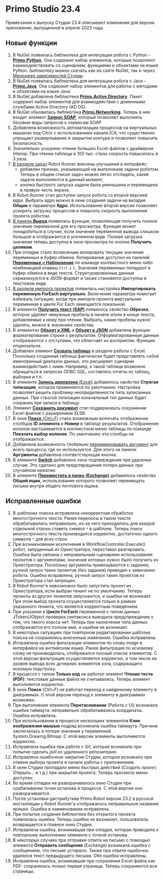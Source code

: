 # Primo Studio 23.4

Примечания к выпуску Студии 23.4 описывают изменения для версии приложения, выпущенной в апреле 2023 года.

## Новые функции 
1. В NuGet появилась библиотека для интеграции робота с Python - [**Primo.Python**](https://docs.primo-rpa.ru/primo-rpa/g_elements/el_extra/els_python). Она содержит набор элементов, которые позволяют взаимодействовать со сценарием, функциями и объектами на языке Python. Библиотеку можно скачать как на сайте NuGet, так и через [Менеджер зависимостей Студии](https://docs.primo-rpa.ru/primo-rpa/primo-studio/projects/manage-dependencies#menedzher-zavisimostei).
1. В NuGet появилась библиотека для интеграции робота с Java - [**Primo.Java**](https://www.nuget.org/packages/Primo.Java). Она содержит набор элементов для работы с методами и объектами на языке Java. 
1. В NuGet добавлена библиотека [**Primo.Active Directory**](https://www.nuget.org/packages/Primo.ActiveDirectory). Пакет содержит набор элементов для взаимодействия с доменными службами Active Directory (AD DS).
1. В NuGet обновилась библиотека [**Primo.Networking**](https://www.nuget.org/packages/Primo.Networking). Теперь в нее входит элемент [**Запрос SOAP**](https://docs.primo-rpa.ru/primo-rpa/g_elements/el_extra/els_networking/el_soaprequest), который позволяет выполнять базовые виды запросов к сервисам SOAP. 
1. Добавлена возможность автоматизации процессов на виртуальных машинах под Citrix с использованием канала ICA, что существенно упрощает развертывание в закрытом контуре и позволяет повысить безопасность.
1. Значительно ускорено чтение больших Excel-файлов с драйвером Interop. При чтении таблицы в 100 тыс. строк скорость повысилась в 3 раза.
1. [В разделе задач](https://docs.primo-rpa.ru/primo-rpa/primo-robot/robot-runner/tasks) Robot Runner внесены улучшения в интерфейс: 
   * добавлен признак, указывающий на выполнение задачи роботом. Теперь в общем списке задач можно легко отследить, какие задачи выполняются в данный момент; 
   * кнопка быстрого запуска задачи была уменьшена и перемещена в правую часть экрана.
1. В Robot Runner стал доступен запуск робота со второй версией ядра. Выбрать ядро можно в окне создания задачи на вкладке **Общие** в параметре **Ядро**. Использование второй версии позволяет ускорить загрузку процессов и повысить скорость выполнения проекта роботом.
1. [В панели **Вывод**](https://docs.primo-rpa.ru/primo-rpa/primo-studio/process/debug#panel-vyvod) появилась функция, позволяющая получить полное значение переменной для его просмотра. Функция может понадобиться в случае, если значение переменной вывода слишком большое и отображается в усеченном виде. Полная загрузка значения теперь доступна в окне просмотра по кнопке **Получить целиком**. 
1. При отладке стало возможным копировать текущие значения переменных в буфер обмена. Копирование доступно из панелей [**Переменные** и **Наблюдение**](https://docs.primo-rpa.ru/primo-rpa/primo-studio/process/debug#znacheniya-peremennykh) по команде контекстного меню либо комбинацией клавиш `Ctrl` + `C`. Значения переменных попадают в буфер обмена в виде текста. Структурированные данные сериализуются в JSON-формат и также становятся доступны в текстовом виде.
1. [В разделе импорта проектов](https://docs.primo-rpa.ru/primo-rpa/primo-studio/tools/import#zapusk-importa) появилась настройка **Импортировать переменную ForEach виртуально**. Включение параметра помогает избежать ситуации, когда при импорте проекта виртуальная переменная в цикле For Each замещается локальной.
1. В элементе [**Получить текст (SAP)**](https://docs.primo-rpa.ru/primo-rpa/g_elements/el_basic/els_sap/el_sap_gettext) появилось свойство **Обрезка**, которое удаляет ненужные пробелы в начале и/или в конце текста, добавляемые к нему при чтении. Выбрать, какие пробелы нужно удалить, можно в значениях свойства.
1. В элементах [**Объект к XML**](https://docs.primo-rpa.ru/primo-rpa/g_elements/el_basic/els_data/els_data_xml/el_data_xml_toxml) и [**Объект к JSON**](https://docs.primo-rpa.ru/primo-rpa/g_elements/el_basic/els_data/els_data_json/el_data_json_tojson) добавлена функция форматирования строки с результатом. Отформатированные данные отображаются с отступами, что облегчает их восприятие. Функция опциональна.
1. Добавлен элемент [**Создать таблицу**](https://docs.primo-rpa.ru/primo-rpa/g_elements/el_basic/prilozhenie-excel/el_excel_createtable) в разделе работы с Excel. Поскольку созданная таблица фактически будет представлять собой именованный диапазон данных, это расширяет сценарии взаимодействия с ними. Например, к такой таблице возможно обращаться в запросах ODBC SQL, составлять отчеты из таблиц, выборки и т.п.
1. В элементе [**Запись диапазона** (Excel)](https://docs.primo-rpa.ru/primo-rpa/g_elements/el_basic/prilozhenie-excel/el_excel_writerange) добавилось свойство **Строгая типизация**, которое применяется по умолчанию. Настройка позволяет решить проблему неопределенности типа записанных данных. При строгой типизации изначальный тип данных будет сохранен при записи в таблицу. 
1. Элемент [**Сохранить документ**](https://docs.primo-rpa.ru/primo-rpa/g_elements/el_basic/els_excel/el_excel_save) стал поддерживать сохранение Excel-файлов с раширением XLSB. 
1. В окне [**Поиск** (Ctrl+F)](https://docs.primo-rpa.ru/primo-rpa/primo-studio/projects/search) стало возможным включать отображение столбцов **ID элемента** и **Номер** в таблице результатов. Отображение колонок настраивается в контекстном меню таблицы по команде **Показать выбор колонок**. По умолчанию эти столбцы не отображаются. 
1. Добавлена возможность глобально [переименовывать аргумент](https://docs.primo-rpa.ru/primo-rpa/primo-studio/process/variables#redaktirovanie-argumenta) для всего процесса, где он используется. Для этого на панели **Аргументы** добавлена соответствующая кнопка.
1. В элементе [**Switch**](https://docs.primo-rpa.ru/primo-rpa/g_elements/el_basic/els_logic/el_logic_switch) добавлено окно подтверждения при удалении случая. Это сделано для предотвращения потери данных при случайном нажатии.
1. В элементе [**Переместить в папку (Exchange)**](https://docs.primo-rpa.ru/primo-rpa/g_elements/el_basic/els_mail/els_exchange/el_move) добавилось свойство **Общий ящик**, использование которого позволяет перемещать письма внутри общего почтового ящика. 


## Исправленные ошибки
1. В шаблонах поиска исправлена некорректная обработка многострочного текста. Ранее переносы в таком тексте обрабатывались неправильно, из-за чего приходилось для каждой отдельной строки ставить символ `*` в шаблоне. Теперь поиск многострочного текста производится корректно, достаточно одного символа `*` для всех строк. 
1. При возникновении исключения в WorkflowController.Execute() робот, запущенный из Оркестратора, переставал реагировать. Ошибка была связана с неправильным сценарием использования проектов с аргументами, значение которых нужно было получить из Оркестратора. Поскольку аргументы привязываются к заданию, ручной запуск таких проектов (без задания) приводил к зависанию робота. Ошибка исправлена, ручной запуск таких проектов из Оркестратора стал запрещен.
1. В Robot Runner'е невозможно было запустить проект из Оркестратора, если выбран тенант не по умолчанию. Теперь проекты из других тенантов запускаются, и ошибки не возникает. При этом выбор проекта осуществляется только в рамках указанного тенанта, что является корректным поведением.
1. При указании в **Цикле ForEach** переменной с типом данных JToken/JObject проверка синтаксиса выводила предупреждение о том, что такого класса нет. Теперь при назначении типа данных отображается его полное имя, и ошибки не возникает.
1. В некоторых ситуациях при повторном редактировании шаблона поиска не сохранялись внесенные изменения. Ошибка исправлена.
1. Исправлена ошибка фильтрации элементов по слову *image* в интерфейсе на английском языке. Ранее фильтрация по искомому слову не производилась, отображался полный список элементов. С этой версии фильтрация осуществляется корректно, в том числе на уровне вывода всех дочерних элементов узла, содержащего искомую подстроку.
1. В процессе с типом **Только код** не работал элемент **Чтение теста (PDF)**: текстовые данные файла не считывались. Теперь элемент выполняется корректно.
1. В окне **Поиск** (Ctrl+F) не работал переход к найденному элементу в диаграммах. С этой версии переход к элементу в диаграммах возможен.
1. При выполнении элемента **Перетаскивание** (Работа с UI) возникала ошибка таймаута: неправильно обрабатывались координаты. Ошибка исправлена.
1. При использовании в процессе нескольких элементов **Клик изображения мышью** подряд возникала ошибка таймаута. Причина заключалась в потере значения у переменной System.Drawing.Bitmap. С этой версии элементы выполняются корректно.
1. Исправлена ошибка при работе с Git, которая возникала при попытке сделать pull из удаленного репозитория.
1. Исправлено ошибочное закрытие Студии, которое возникало при отмене выбора проекта в начале работы с приложением. 
1. В окне Студии пропадало меню быстрых действий (*Создать проект, Открыть...* и т.д.) при закрытия проекта. Теперь просмотр меню доступен.
1. Во время отладки не разворачивалось окно Студии при срабатывании точки останова в процессе. С этой версии оно разворачивается.
1. После установки дистрибутива Primo.Robot версии 23.2 в русской инсталляции у Robot Runner'a отображалось неправильное название ярлыка. Ошибка в наименовании исправлена.
1. При попытке создания библиотеки без открытого проекта появлялась ошибка. Теперь ошибки не возникает, пользователь возвращается в главное окно Студии.
1. Исправлена ошибка, возникавшая при отладке, которая приводила к повторному выполнению элемента с точкой останова.
1. В некоторых случаях при отправке ответа на письмо с помощью элемента **Отправить сообщение** (Exchange) возникала ошибка с сообщением, что письмо устарело. Также при ответе ошибочно удалялся текст предыдущего письма. Обе ошибки исправлены. 
1. Исправлена ошибка, возникавшая при сохранении Excel-файла как PDF: сохранялась только первая страница. Теперь сохраняются все страницы.
